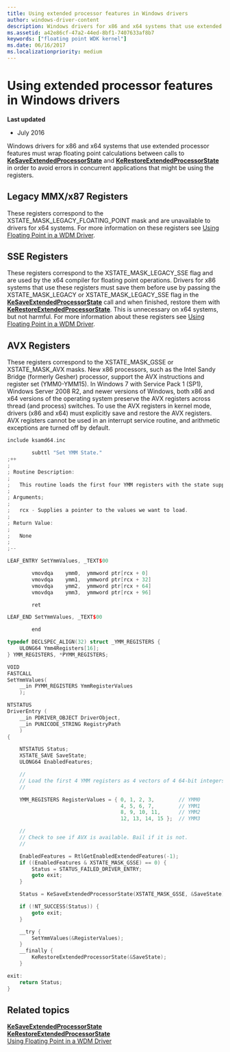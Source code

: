 ```yaml
---
title: Using extended processor features in Windows drivers
author: windows-driver-content
description: Windows drivers for x86 and x64 systems that use extended processor features must wrap floating point calculations between calls to KeSaveExtendedProcessorState and KeRestoreExtendedProcessorState in order to avoid errors in concurrent applications that might be using the registers.
ms.assetid: a42e86cf-47a2-44ed-8bf1-7407633af8b7
keywords: ["floating point WDK kernel"]
ms.date: 06/16/2017
ms.localizationpriority: medium
---
```


# Using extended processor features in Windows drivers


**Last updated**

-   July 2016

Windows drivers for x86 and x64 systems that use extended processor features must wrap floating point calculations between calls to [**KeSaveExtendedProcessorState**](https://msdn.microsoft.com/library/windows/hardware/ff553238) and [**KeRestoreExtendedProcessorState**](https://msdn.microsoft.com/library/windows/hardware/ff553182) in order to avoid errors in concurrent applications that might be using the registers.

## Legacy MMX/x87 Registers


These registers correspond to the XSTATE\_MASK\_LEGACY\_FLOATING\_POINT mask and are unavailable to drivers for x64 systems. For more information on these registers see [Using Floating Point in a WDM Driver](using-floating-point-or-mmx-in-a-wdm-driver.md).

## SSE Registers


These registers correspond to the XSTATE\_MASK\_LEGACY\_SSE flag and are used by the x64 compiler for floating point operations. Drivers for x86 systems that use these registers must save them before use by passing the XSTATE\_MASK\_LEGACY or XSTATE\_MASK\_LEGACY\_SSE flag in the [**KeSaveExtendedProcessorState**](https://msdn.microsoft.com/library/windows/hardware/ff553238) call and when finished, restore them with [**KeRestoreExtendedProcessorState**](https://msdn.microsoft.com/library/windows/hardware/ff553182). This is unnecessary on x64 systems, but not harmful. For more information about these registers see [Using Floating Point in a WDM Driver](using-floating-point-or-mmx-in-a-wdm-driver.md).

## AVX Registers


These registers correspond to the XSTATE\_MASK\_GSSE or XSTATE\_MASK\_AVX masks. New x86 processors, such as the Intel Sandy Bridge (formerly Gesher) processor, support the AVX instructions and register set (YMM0-YMM15). In Windows 7 with Service Pack 1 (SP1), Windows Server 2008 R2, and newer versions of Windows, both x86 and x64 versions of the operating system preserve the AVX registers across thread (and process) switches. To use the AVX registers in kernel mode, drivers (x86 and x64) must explicitly save and restore the AVX registers. AVX registers cannot be used in an interrupt service routine, and arithmetic exceptions are turned off by default.

```cpp
include ksamd64.inc

        subttl "Set YMM State."
;++
;
; Routine Description:
;   
;   This routine loads the first four YMM registers with the state supplied.
;
; Arguments;
;
;   rcx - Supplies a pointer to the values we want to load.
;
; Return Value:
;
;   None
;
;--

LEAF_ENTRY SetYmmValues, _TEXT$00

        vmovdqa    ymm0,  ymmword ptr[rcx + 0]
        vmovdqa    ymm1,  ymmword ptr[rcx + 32]
        vmovdqa    ymm2,  ymmword ptr[rcx + 64]
        vmovdqa    ymm3,  ymmword ptr[rcx + 96]

        ret

LEAF_END SetYmmValues, _TEXT$00

        end
```

```cpp
typedef DECLSPEC_ALIGN(32) struct _YMM_REGISTERS {
    ULONG64 Ymm4Registers[16];
} YMM_REGISTERS, *PYMM_REGISTERS;

VOID
FASTCALL
SetYmmValues(
    __in PYMM_REGISTERS YmmRegisterValues
    );

NTSTATUS
DriverEntry (
    __in PDRIVER_OBJECT DriverObject,
    __in PUNICODE_STRING RegistryPath
    )
{

    NTSTATUS Status;
    XSTATE_SAVE SaveState;
    ULONG64 EnabledFeatures;

    //
    // Load the first 4 YMM registers as 4 vectors of 4 64-bit integers.
    //

    YMM_REGISTERS RegisterValues = { 0, 1, 2, 3,        // YMM0
                                     4, 5, 6, 7,        // YMM1
                                     8, 9, 10, 11,      // YMM2
                                     12, 13, 14, 15 };  // YMM3

    //
    // Check to see if AVX is available. Bail if it is not.
    //

    EnabledFeatures = RtlGetEnabledExtendedFeatures(-1);
    if ((EnabledFeatures & XSTATE_MASK_GSSE) == 0) {
        Status = STATUS_FAILED_DRIVER_ENTRY;
        goto exit;
    }

    Status = KeSaveExtendedProcessorState(XSTATE_MASK_GSSE, &SaveState);

    if (!NT_SUCCESS(Status)) {
        goto exit;
    }

    __try {
        SetYmmValues(&RegisterValues);
    }
    __finally {
        KeRestoreExtendedProcessorState(&SaveState);
    }

exit:
    return Status;
}
```

## Related topics
[**KeSaveExtendedProcessorState**](https://msdn.microsoft.com/library/windows/hardware/ff553238)  
[**KeRestoreExtendedProcessorState**](https://msdn.microsoft.com/library/windows/hardware/ff553182)  
[Using Floating Point in a WDM Driver](using-floating-point-or-mmx-in-a-wdm-driver.md)  



